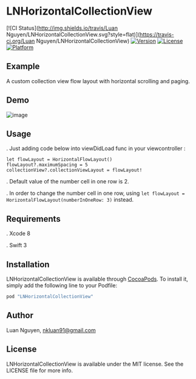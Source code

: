 # LNHorizontalCollectionView

[![CI Status](http://img.shields.io/travis/Luan Nguyen/LNHorizontalCollectionView.svg?style=flat)](https://travis-ci.org/Luan Nguyen/LNHorizontalCollectionView)
[![Version](https://img.shields.io/cocoapods/v/LNHorizontalCollectionView.svg?style=flat)](http://cocoapods.org/pods/LNHorizontalCollectionView)
[![License](https://img.shields.io/cocoapods/l/LNHorizontalCollectionView.svg?style=flat)](http://cocoapods.org/pods/LNHorizontalCollectionView)
[![Platform](https://img.shields.io/cocoapods/p/LNHorizontalCollectionView.svg?style=flat)](http://cocoapods.org/pods/LNHorizontalCollectionView)

## Example

A custom collection view flow layout with horizontal scrolling and paging.

## Demo

![image](https://cloud.githubusercontent.com/assets/13121441/19566625/3741c348-9715-11e6-8966-b02f68a4b66b.png)

## Usage

. Just adding code below into viewDidLoad func in your viewcontroller :

```
let flowLayout = HorizontalFlowLayout()
flowLayout?.maximumSpacing = 5
collectionView?.collectionViewLayout = flowLayout!
```

. Default value of the number cell in one row is 2.

. In order to change the number cell in one row, using ``let flowLayout = HorizontalFlowLayout(numberInOneRow: 3)`` instead.  

## Requirements

. Xcode 8

. Swift 3

## Installation

LNHorizontalCollectionView is available through [CocoaPods](http://cocoapods.org). To install
it, simply add the following line to your Podfile:


```ruby
pod "LNHorizontalCollectionView"
```

## Author

Luan Nguyen, nkluan91@gmail.com

## License

LNHorizontalCollectionView is available under the MIT license. See the LICENSE file for more info.
